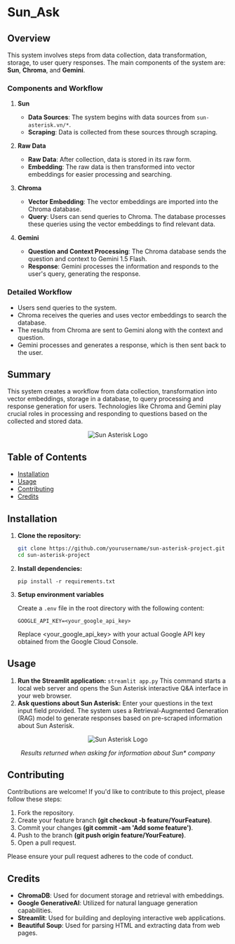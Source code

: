# Sun_Ask
## Overview

This system involves steps from data collection, data transformation, storage, to user query responses. The main components of the system are: **Sun**, **Chroma**, and **Gemini**.

### Components and Workflow

1. **Sun**
   - **Data Sources**: The system begins with data sources from `sun-asterisk.vn/*`.
   - **Scraping**: Data is collected from these sources through scraping.

2. **Raw Data**
   - **Raw Data**: After collection, data is stored in its raw form.
   - **Embedding**: The raw data is then transformed into vector embeddings for easier processing and searching.

3. **Chroma**
   - **Vector Embedding**: The vector embeddings are imported into the Chroma database.
   - **Query**: Users can send queries to Chroma. The database processes these queries using the vector embeddings to find relevant data.

4. **Gemini**
   - **Question and Context Processing**: The Chroma database sends the question and context to Gemini 1.5 Flash.
   - **Response**: Gemini processes the information and responds to the user's query, generating the response.

### Detailed Workflow

- Users send queries to the system.
- Chroma receives the queries and uses vector embeddings to search the database.
- The results from Chroma are sent to Gemini along with the context and question.
- Gemini processes and generates a response, which is then sent back to the user.

## Summary

This system creates a workflow from data collection, transformation into vector embeddings, storage in a database, to query processing and response generation for users. Technologies like Chroma and Gemini play crucial roles in processing and responding to questions based on the collected and stored data.

<p align="center">
  <img src="https://scontent-hkg4-2.xx.fbcdn.net/v/t1.15752-9/448274067_838205034323638_5401617840387538609_n.jpg?_nc_cat=111&ccb=1-7&_nc_sid=5f2048&_nc_ohc=TxNGuNSgXvUQ7kNvgEwa2fO&_nc_ht=scontent-hkg4-2.xx&oh=03_Q7cD1QGM1HU5IPHYog88Tn5nLzf2epHvH2in9DLKPTaKehGrJg&oe=669F94FA" alt="Sun Asterisk Logo">
</p>


## Table of Contents

- [Installation](#installation)
- [Usage](#usage)
- [Contributing](#contributing)
- [Credits](#credits)

## Installation

1. **Clone the repository:**

   ```bash
   git clone https://github.com/yourusername/sun-asterisk-project.git
   cd sun-asterisk-project

2. **Install dependencies:**
   
    ```pip install -r requirements.txt```
   
   
3. **Setup environment variables**

   Create a `.env` file in the root directory with the following content:

   ```GOOGLE_API_KEY=<your_google_api_key>```

   Replace <your_google_api_key> with your actual Google API key obtained from the Google Cloud Console.

## **Usage**
1. **Run the Streamlit application:**
```streamlit app.py```
This command starts a local web server and opens the Sun Asterisk interactive Q&A interface in your web browser.
2. **Ask questions about Sun Asterisk:**
Enter your questions in the text input field provided. The system uses a Retrieval-Augmented Generation (RAG) model to generate responses based on pre-scraped information about Sun Asterisk.

<p align="center">
  <img src="https://scontent-hkg4-1.xx.fbcdn.net/v/t1.15752-9/448145943_1835300310230509_5864883126335463683_n.png?_nc_cat=106&ccb=1-7&_nc_sid=5f2048&_nc_ohc=xWHFvLn4iicQ7kNvgEfbsb0&_nc_ht=scontent-hkg4-1.xx&oh=03_Q7cD1QEe5c0P9j1c5_h_Cfcery0goS1v120CmHdQCG-PtA6Fxg&oe=669F07D5" alt="Sun Asterisk Logo">
</p>

<p align="center">
  <em>Results returned when asking for information about Sun* company </em>
</p>

## **Contributing**
Contributions are welcome! If you'd like to contribute to this project, please follow these steps:

1. Fork the repository.
2. Create your feature branch **(git checkout -b feature/YourFeature)**.
3. Commit your changes **(git commit -am 'Add some feature')**.
4. Push to the branch **(git push origin feature/YourFeature)**.
5. Open a pull request.

Please ensure your pull request adheres to the code of conduct.


## Credits

- **ChromaDB**: Used for document storage and retrieval with embeddings.
- **Google GenerativeAI**: Utilized for natural language generation capabilities.
- **Streamlit**: Used for building and deploying interactive web applications.
- **Beautiful Soup**: Used for parsing HTML and extracting data from web pages.
